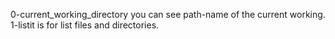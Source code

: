 0-current_working_directory you can see path-name of the current working.
1-listit is for list files and directories.